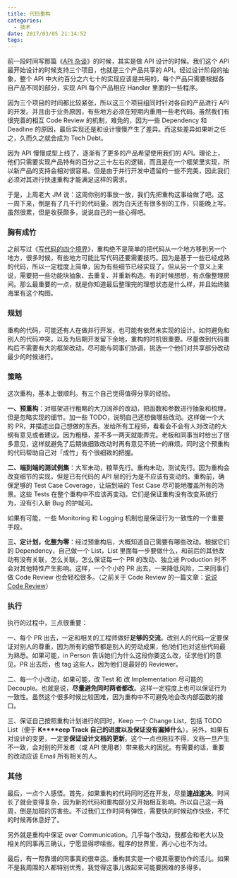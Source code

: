 ```yaml
---
title: 代码重构
categories:
  - 技术
date: 2017/03/05 21:14:52
tags:
---
```


前一段时间写那篇《[API 杂谈](http://mp.weixin.qq.com/s?__biz=MzA4ODgwNjk1MQ==&mid=2653788337&idx=1&sn=96f41ec3de2a622e7bb1746f744a1305&scene=21#wechat_redirect)》的时候，其实是做 API 设计的时候。我们这个 API 最开始设计的时候支持三个项目，也就是三个产品共享的 API。经过设计阶段的抽象，整个 API 中大约百分之六七十的实现应该是共用的，每个产品只需要根据各自产品不同的部分，实现 API 每个产品相应 Handler 里面的一些程序。

因为三个项目的时间都比较紧张，所以这三个项目组同时针对各自的产品进行 API 的开发。并且由于业务原因，有些地方必须在短期内重用一些老代码。虽然我们有很完善的相互 Code Review 的机制，难免的，因为一些 Dependency 和 Deadline 的原因，最后实现还是和设计慢慢产生了差异。而这些差异如果听之任之，久而久之就会成为 Tech Debt。

因为 API 慢慢成型上线了，逐渐有了更多的产品希望使用我们的 API。理论上，他们只需要实现产品特有的百分之三十左右的逻辑，而且是在一个框架里实现，所以新产品的支持会相对很容易。但是由于并行开发中遗留的一些不完美，因此我们必须对其进行快速重构才能满足这样的需求。

于是，上周老大 JM 说：这周你别的事放一放，我们先把重构这事给做了吧。这一周下来，倒是有了几千行的代码量。因为白天还有很多别的工作，只能晚上写。虽然很累，但是收获颇多，说说自己的一些心得吧。

### 胸有成竹

之前写过《[写代码的四个境界](http://mp.weixin.qq.com/s?__biz=MzA4ODgwNjk1MQ==&mid=2653788186&idx=1&sn=d589bdd64d4f4668241ab3072e186505&scene=21#wechat_redirect)》，重构绝不是简单的把代码从一个地方移到另一个地方，很多时候，有些地方可能比写代码还要需要技巧。因为是基于一些已经成熟的代码，所以一定程度上简单，因为有些细节已经实现了。但从另一个意义上来说，需要把一些功能块抽象、去重复、并重新构造。有的时候想想，有点像整理房间。那么最重要的一点，就是你知道最后整理完的理想状态是什么样，并且始终脑海里有这个构图。

### 规划

重构的代码，可能还有人在做并行开发，也可能有依然未实现的设计。如何避免和别人的代码冲突，以及为后期开发留下余地，重构的时机很重要。尽量做到代码重构后不需要有大的框架改动。尽可能与同事们协调，挑选一个他们对共享部分改动最少的时候进行。

### 策略

这次重构，基本上很顺利。有三个自己觉得值得分享的经验。

**一、预重构**：对框架进行粗略的大刀阔斧的改动，把函数和参数进行抽象和梳理，但是忽略实现的细节。加一些 TODO，说明自己还想做哪些改动。这样做一个大的 PR，并描述出自己想做的东西，发给所有工程师，看看会不会有人对改动的大纲有意见或者建议。因为粗糙，差不多一两天就能弄完。老板和同事当时给出了很多意见，这样就避免了后期做细致改动时再有意见不统一的麻烦。同时这个预重构的代码帮助自己对「成竹」有个很细致的把握。

**二、端到端的测试例集**：大军未动，粮草先行。重构未动，测试先行。因为重构会改变细节的实现，但是已有代码的 API 层的行为是不应该有变动的。重构前，确保足够的 Test Case Coverage，让端到端的 Test Case 尽可能地覆盖所有的场景。这些 Tests 在整个重构中不应该再变动。它们是保证重构没有改变系统行为，没有引入新 Bug 的护城河。

如果有可能，一些 Monitoring 和 Logging 机制也是保证行为一致性的一个重要手段。

**三、定计划，化整为零**：经过预重构后，大概知道自己需要有哪些改动。根据它们的 Dependency，自己做一个 List，List 里面每一步要做什么，和前后的其他改动有没有关联，怎么关联，怎么保证每一个 PR 的改动、独立进 Production 时不会对其他特性产生影响。这样，一个个小的 PR 出去，一来降低风险，二来同事们做 Code Review 也会轻松很多。（之前关于 Code Review 的一篇文章：[说说 Code Review](http://mp.weixin.qq.com/s?__biz=MzA4ODgwNjk1MQ==&mid=2653788392&idx=1&sn=e84f8546dff32030cef89fc29680db80&scene=21#wechat_redirect)）

### 执行

执行的过程中，三点很重要：

一、每个 PR 出去，一定和相关的工程师做好**足够的交流**。改别人的代码一定要保证对别人的尊重，因为所有的细节都是别人的劳动成果，他/她们也对这些代码最为熟悉。如果可能，in Person 告诉她们为什么这段你要这么改，征求他们的意见。PR 出去后，也 tag 这些人，因为他们是最好的 Reviewer。

二、每一个小改动，如果可能，改 Test 和 改 Implementation 尽可能的 Decouple。也就是说，**尽量避免同时两者都改**。这样一定程度上也可以保证行为一致性。虽然这个很多时候比较困难，因为重构中不可避免地会改内部函数的接口。

三、保证自己按照重构计划进行的同时，Keep 一个 Change List，包括 TODO List（便于 **K****eep Track 自己的进度以及保证没有漏掉什么**）。另外，如果有对设计的变更，一定要**保证设计文档的更新**。这个一点也拖拉不得，文档一旦产生不一致，会对别的开发者（或 API 使用者）带来极大的困扰。有需要的话，重要的改动应该 Email 所有相关的人。

### 其他

最后，一点个人感悟。首先，如果重构的代码同时还在开发，尽量**速战速决**。时间长了就会变得复杂，因为新的代码和重构部分又开始相互影响。所以自己这一两周，倒是加班的厉害些。不过我们工作时间有弹性，需要快的时候动作快些，不忙的时候再休息好了。

另外就是重构中保证 over Communication。几乎每个改动，我都会和老大以及相关的同事再三确认，宁愿显得啰嗦些。程序的世界里，再小心也不为过。

最后，有一帮靠谱的同事真的很幸运。重构其实是一个极其需要协作的活儿。如果不是我周围的人都特别优秀，我觉得这事儿做起来可能要困难的多得多。
